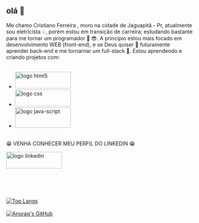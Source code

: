 ## olá 👋
Me chamo Cristiano Ferreira , moro na cidade de Jaguapitã - Pr, atualmente sou eletricista :bulb:, porém estou em transição de carreira; estudando bastante para me tornar um programador :rocket: :sunglasses:.
A principio estou mais focado em desenvolvimento WEB (front-end), e se Deus quiser :raised_hands: futuramente aprender back-end e me tornarnar um full-stack :pray:.
Estou aprendendo e criando projetos com:
<br>
<br>
- <img src="https://img.shields.io/badge/HTML-239120?style=for-the-badge&logo=html5&logoColor=white" width="150px" height="45px" alt="logo html5"/>

- <img src="https://img.shields.io/badge/CSS-239120?&style=for-the-badge&logo=css3&logoColor=white" width="150px" height="45px" alt="logo css"/>

- <img src="https://img.shields.io/badge/JavaScript-323330?style=for-the-badge&logo=javascript&logoColor=F7DF1E" width="150px" height="55px" alt="logo java-script"/>
  <br>
  <br>

:grin:  VENHA CONHECER MEU PERFIL DO LINKEDIN :grin:

<a href="www.linkedin.com/in/cristiano-ferreiira"> <img src="https://img.shields.io/badge/LinkedIn-0077B5?style=for-the-badge&logo=linkedin&logoColor=white" width="150px" height="45px" alt="logo linkedin" />

<br>
<br>
<br>

[![Top Langs](https://github-readme-stats.vercel.app/api/top-langs/?username=anuraghazra)](https://github.com/anuraghazra/github-readme-stats)
<br>
<br>
[![Anurag's GitHub](https://github-readme-stats.vercel.app/api?username=cristianoferreira94)](https://github.com/anuraghazra/github-readme-stats)


